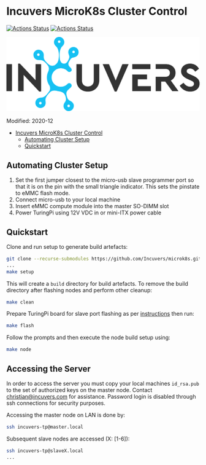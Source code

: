 # Incuvers MicroK8s Cluster Control
[![Actions Status](https://github.com/Incuvers/microk8s/workflows/yamllint/badge.svg)](https://github.com/Incuvers/microk8s/actions?query=workflow%3Ayamllint) [![Actions Status](https://github.com/Incuvers/microk8s/workflows/shellcheck/badge.svg)](https://github.com/Incuvers/microk8s/actions?query=workflow%3Ashellcheck)

![img](/docs/img/Incuvers-black.png)

Modified: 2020-12

- [Incuvers MicroK8s Cluster Control](#incuvers-microk8s-cluster-control)
  - [Automating Cluster Setup](#automating-cluster-setup)
  - [Quickstart](#quickstart)

## Automating Cluster Setup
1. Set the first jumper closest to the micro-usb slave programmer port so that it is on the pin with the small triangle indicator. This sets the pinstate to eMMC flash mode. 
2. Connect micro-usb to your local machine
3. Insert eMMC compute module into the master SO-DIMM slot
4. Power TuringPi using 12V VDC in or mini-ITX power cable

## Quickstart
Clone and run setup to generate build artefacts:
```bash
git clone --recurse-submodules https://github.com/Incuvers/microk8s.git
...
make setup
```
This will create a `build` directory for build artefacts. To remove the build directory after flashing nodes and perform other cleanup:
```bash
make clean
```
Prepare TuringPi board for slave port flashing as per [instructions](#automated-cluster-setup) then run:
```bash
make flash
```
Follow the prompts and then execute the node build setup using:
```bash
make node
```

## Accessing the Server
In order to access the server you must copy your local machines `id_rsa.pub` to the set of authorized keys on the master node. Contact christian@incuvers.com for assistance. Password login is disabled through ssh connections for security purposes.

Accessing the master node on LAN is done by:
```bash
ssh incuvers-tp@master.local
```

Subsequent slave nodes are accessed (X: [1-6]):
```bash
ssh incuvers-tp@slaveX.local
...
```